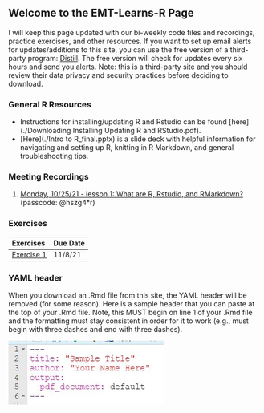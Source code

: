 ## Welcome to the EMT-Learns-R Page
I will keep this page updated with our bi-weekly code files and recordings, practice exercises, and other resources. If you want to set up email alerts for updates/additions to this site, you can use the free version of a third-party program: [Distill](https://distill.io/). The free version will check for updates every six hours and send you alerts. Note: this is a third-party site and you should review their data privacy and security practices before deciding to download.

### General R Resources
- Instructions for installing/updating R and Rstudio can be found [here](./Downloading Installing Updating R and RStudio.pdf).
- [Here](./Intro to R_final.pptx) is a slide deck with helpful information for navigating and setting up R, knitting in R Markdown, and general troubleshooting tips.

### Meeting Recordings
1. [Monday, 10/25/21 - lesson 1: What are R, Rstudio, and RMarkdown?](https://us02web.zoom.us/rec/share/ouXW6BEqyR7O7-jd6hNhmg7aoaH2LxzhAkhr4bdq_TCd6P7sRzjlKBgeHeVqYAjf.DwEPL-ZgI_1oKyyx) (passcode: @hszg4*r)

### Exercises
| Exercises      | Due Date          |
|:-------------|:------------------|
|[Exercise 1](./Exercise-1.pdf) |  11/8/21 |

### YAML header
When you download an .Rmd file from this site, the YAML header will be removed (for some reason). Here is a sample header that you can paste at the top of your .Rmd file. Note, this MUST begin on line 1 of your .Rmd file and the formatting must stay consistent in order for it to work (e.g., must begin with three dashes and end with three dashes).

![YAML header](./YAML_header.JPG)
